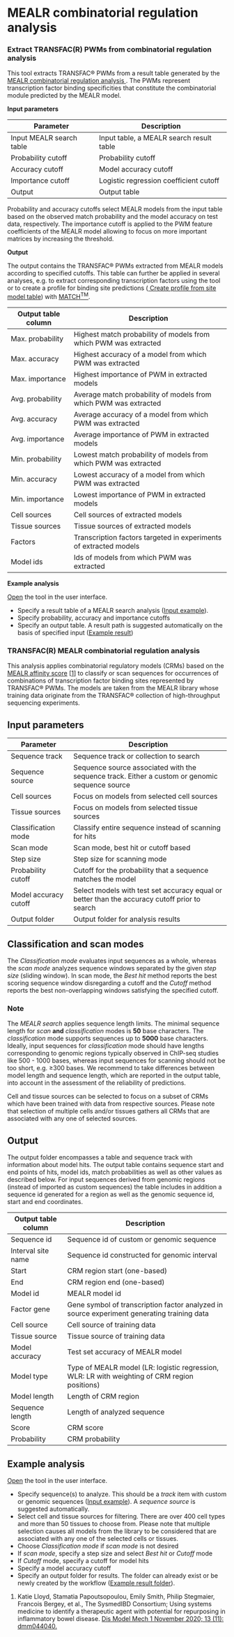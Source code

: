 # MEALR combinatorial regulation analysis
### Extract TRANSFAC(R) PWMs from combinatorial regulation analysis
This tool extracts TRANSFAC&#174; PWMs from a result table generated by the <a href="https://platform.genexplain.com/bioumlweb/#de=analyses/Methods/MEALR%20combinatorial%20regulation%20analysis/TRANSFAC(R)%20MEALR%20combinatorial%20regulation%20analysis"> MEALR combinatorial regulation analysis </a>.
The PWMs represent transcription factor binding specificities that constitute the combinatorial
module predicted by the MEALR model.

**Input parameters**

| Parameter | Description |
| --------- | ----------- |
| Input MEALR search table | Input table, a MEALR search result table |
| Probability cutoff | Probability cutoff |
| Accuracy cutoff | Model accuracy cutoff |
| Importance cutoff | Logistic regression coefficient cutoff |
| Output | Output table |

Probability and accuracy cutoffs select MEALR models from the input table based on the observed
match probability and the model accuracy on test data, respectively. The importance cutoff is
applied to the PWM feature coefficients of the MEALR model allowing to focus on more important
matrices by increasing the threshold.

**Output**

The output contains the TRANSFAC&#174; PWMs extracted from MEALR models according to specified
cutoffs. This table can further be applied in several analyses, e.g. to extract corresponding
transcription factors using the tool <a href=""></a> or to create a profile for binding site
predictions (<a href="https://test2.genexplain.com/bioumlweb/#de=analyses/Methods/Site%20analysis/Create%20profile%20from%20site%20model%20table">
Create profile from site model table</a>) with <a href="https://test2.genexplain.com/bioumlweb/#de=analyses/Methods/Site%20analysis/TRANSFAC(R)%20Match(TM)%20for%20tracks">MATCH<sup>TM</sup></a>.

| Output table column | Description |
| ------------------- | ----------- |
| Max. probability | Highest match probability of models from which PWM was extracted |
| Max. accuracy | Highest accuracy of a model from which PWM was extracted |
| Max. importance | Highest importance of PWM in extracted models |
| Avg. probability | Average match probability of models from which PWM was extracted |
| Avg. accuracy | Average accuracy of a model from which PWM was extracted |
| Avg. importance | Average importance of PWM in extracted models |
| Min. probability | Lowest match probability of models from which PWM was extracted |
| Min. accuracy | Lowest accuracy of a model from which PWM was extracted |
| Min. importance | Lowest importance of PWM in extracted models |
| Cell sources | Cell sources of extracted models |
| Tissue sources | Tissue sources of extracted models |
| Factors | Transcription factors targeted in experiments of extracted models |
| Model ids | Ids of models from which PWM was extracted |

**Example analysis**

<a href="https://platform.genexplain.com/bioumlweb/#de=analyses/Methods/MEALR%20combinatorial%20regulation%20analysis/Extract%20TRANSFAC(R)%20PWMs%20from%20combinatorial%20regulation%20analysis">Open</a> the tool in the user interface.

- Specify a result table of a MEALR search analysis ([Input example](https://platform.genexplain.com/bioumlweb/#de=data%2FExamples%2FCombinatorial+regulation+analysis+of+TAL1%2FData%2FTAL1+track+%28Combinatorial+regulatory+analysis%29%2FMEALR+predictions%2FMEALR+search+result)).
- Specify probability, accuracy and importance cutoffs
- Specify an output table. A result path is suggested automatically on the basis of specified input (<a href="https://platform.genexplain.com/bioumlweb/#de=data/Examples/Combinatorial%20regulation%20analysis%20of%20TAL1/Data/TAL1%20track%20(Combinatorial%20regulatory%20analysis)/MEALR%20PWMs">Example result</a>)

### TRANSFAC(R) MEALR combinatorial regulation analysis
This analysis applies combinatorial regulatory models (CRMs) based on the
<a href="#de=analyses/Methods/Site%20analysis/MEALR%20(tracks)">MEALR affinity score</a> &#91;<a href="#ref1">1</a>&#93;
to classify or scan sequences for occurrences of combinations of transcription factor binding sites
represented by TRANSFAC&#174; PWMs. The models are taken from the MEALR library whose training data
originate from the TRANSFAC&#174; collection of high-throughput sequencing experiments.

## Input parameters

| Parameter | Description |
| --------- | ----------- |
| Sequence track | Sequence track or collection to search |
| Sequence source | Sequence source associated with the sequence track. Either a custom or genomic sequence source |
| Cell sources | Focus on models from selected cell sources |
| Tissue sources | Focus on models from selected tissue sources |
| Classification mode | Classify entire sequence instead of scanning for hits |
| Scan mode | Scan mode, best hit or cutoff based |
| Step size | Step size for scanning mode |
| Probability cutoff | Cutoff for the probability that a sequence matches the model |
| Model accuracy cutoff | Select models with test set accuracy equal or better than the accuracy cutoff prior to search |
| Output folder | Output folder for analysis results |

## Classification and scan modes

The _Classification mode_ evaluates input sequences as a whole, whereas the _scan mode_ analyzes
sequence windows separated by the given _step size_ (sliding window). In scan mode, the _Best hit_
method reports the best scoring sequence window disregarding a cutoff and the _Cutoff_ method
reports the best non-overlapping windows satisfying the specified cutoff.

### Note

The _MEALR search_ applies sequence length limits. The minimal sequence length for _scan_ **and**
_classification_ modes is **50** base characters. The _classification_ mode supports sequences up to
**5000** base characters.
Ideally, input sequences for _classification_ mode should have lengths corresponding to genomic
regions typically observed in ChIP-seq studies like 500 - 1000 bases, whereas input sequences for
scanning should not be too short, e.g. &ge;300 bases. We recommend to take differences between
model length and sequence length, which are reported in the output table, into account in the
assessment of the reliability of predictions.

Cell and tissue sources can be selected to focus on a subset of CRMs which have been trained with
data from respective sources. Please note that selection of multiple cells and/or tissues gathers
all CRMs that are associated with any one of selected sources.

## Output

The output folder encompasses a table and sequence track with information about model hits.
The output table contains sequence start and end points of hits, model ids, match probabilities as
well as other values as described below. For input sequences derived from genomic regions &#40;instead
of imported as custom sequences&#41; the table includes in addition a sequence id generated for a
region as well as the genomic sequence id, start and end coordinates.

| Output table column | Description |
| ------------------- | ----------- |
| Sequence id | Sequence id of custom or genomic sequence |
| Interval site name | Sequence id constructed for genomic interval |
| Start | CRM region start (one-based) |
| End | CRM region end (one-based) |
| Model id | MEALR model id |
| Factor gene | Gene symbol of transcription factor analyzed in source experiment generating training data |
| Cell source | Cell source of training data |
| Tissue source | Tissue source of training data |
| Model accuracy | Test set accuracy of MEALR model |
| Model type | Type of MEALR model (LR: logistic regression, WLR: LR with weighting of CRM region positions) |
| Model length | Length of CRM region |
| Sequence length | Length of analyzed sequence |
| Score | CRM score |
| Probability | CRM probability |


## Example analysis

<a href="https://platform.genexplain.com/bioumlweb/#de=analyses/Methods/MEALR%20combinatorial%20regulation%20analysis/TRANSFAC(R)%20MEALR%20combinatorial%20regulation%20analysis">Open</a> the tool in the user interface.

- Specify sequence(s) to analyze. This should be a _track_ item with custom or genomic sequences ([Input example](https://platform.genexplain.com/bioumlweb/#de=data%2FExamples%2FCombinatorial+regulation+analysis+of+TAL1%2FData%2FTAL1+track)). A _sequence source_ is suggested automatically.
- Select cell and tissue sources for filtering. There are over 400 cell types and more than 50 tissues to choose from. Please note that
multiple selection causes all models from the library to be considered that are associated with any one of the selected cells or tissues.
- Choose _Classification mode_ if _scan mode_ is not desired
- If _scan mode_, specify a step size and select _Best hit_ or _Cutoff_ mode
- If _Cutoff_ mode, specify a cutoff for model hits
- Specify a model accuracy cutoff
- Specify an output folder for results. The folder can already exist or be newly created by the workflow (<a href="https://platform.genexplain.com/bioumlweb/#de=data/Examples/Combinatorial%20regulation%20analysis%20of%20TAL1/Data/TAL1%20track%20(Combinatorial%20regulatory%20analysis)">Example result folder</a>).

<ol>
  <li>
    <a id="ref1">Katie Lloyd, Stamatia Papoutsopoulou, Emily Smith, Philip Stegmaier, Francois Bergey, et al., The SysmedIBD Consortium;
    Using systems medicine to identify a therapeutic agent with potential for repurposing in inflammatory bowel disease.</a>
    <a href="https://doi.org/10.1242/dmm.044040">Dis Model Mech 1 November 2020; 13 (11): dmm044040.</a>
  </li>
</ol>




